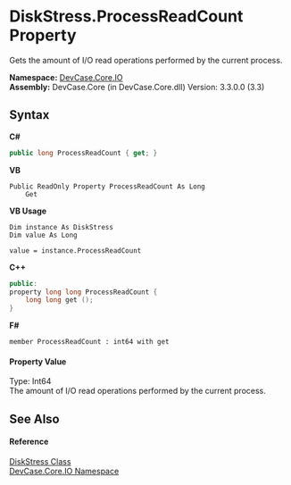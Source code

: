 # DiskStress.ProcessReadCount Property 
 

Gets the amount of I/O read operations performed by the current process.

**Namespace:**&nbsp;<a href="N_DevCase_Core_IO">DevCase.Core.IO</a><br />**Assembly:**&nbsp;DevCase.Core (in DevCase.Core.dll) Version: 3.3.0.0 (3.3)

## Syntax

**C#**<br />
``` C#
public long ProcessReadCount { get; }
```

**VB**<br />
``` VB
Public ReadOnly Property ProcessReadCount As Long
	Get
```

**VB Usage**<br />
``` VB Usage
Dim instance As DiskStress
Dim value As Long

value = instance.ProcessReadCount

```

**C++**<br />
``` C++
public:
property long long ProcessReadCount {
	long long get ();
}
```

**F#**<br />
``` F#
member ProcessReadCount : int64 with get

```


#### Property Value
Type: Int64<br />The amount of I/O read operations performed by the current process.

## See Also


#### Reference
<a href="T_DevCase_Core_IO_DiskStress">DiskStress Class</a><br /><a href="N_DevCase_Core_IO">DevCase.Core.IO Namespace</a><br />